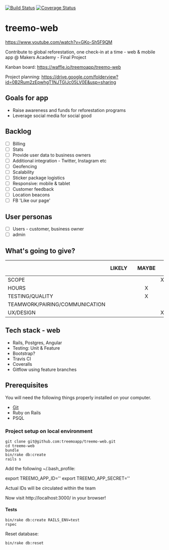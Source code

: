 [![Build Status](https://travis-ci.org/treemoapp/treemo-web.svg?branch=master)](https://travis-ci.org/treemoapp/treemo-web)
[![Coverage Status](https://coveralls.io/repos/treemoapp/treemo-web/badge.svg)](https://coveralls.io/r/treemoapp/treemo-web)

# treemo-web

https://www.youtube.com/watch?v=GKo-Sh5F9QM

Contribute to global reforestation, one check-in at a time - web & mobile app @ Makers Academy - Final Project

Kanban board: https://waffle.io/treemoapp/treemo-web

Project planning: https://drive.google.com/folderview?id=0B2Rum2zEpwhgT1NJTGlJc05LV0E&usp=sharing

## Goals for app
- Raise awareness and funds for reforestation programs
- Leverage social media for social good

## Backlog

- [ ] Billing
- [ ] Stats
- [ ] Provide user data to business owners
- [ ] Additional integration - Twitter, Instagram etc
- [ ] Geofencing
- [ ] Scalability
- [ ] Sticker package logistics
- [ ] Responsive: mobile & tablet
- [ ] Customer feedback
- [ ] Location beacons
- [ ] FB 'Like our page'

## User personas

- [ ] Users - customer, business owner
- [ ] admin

## What's going to give?

|   |  LIKELY |   | MAYBE  |   | DEFINITELY NOT  |
|---|:---:|:---:|:---:|:---:|:---:|
|SCOPE  |   |   |   | X  |   |
|HOURS   |   |   | X  |   |   |
|TESTING/QUALITY   |   |   | X |  |   |
|TEAMWORK/PAIRING/COMMUNICATION   |   |   |   |   | X  |
|UX/DESIGN   |   |   |   | X |   |

## Tech stack - web
- Rails, Postgres, Angular
- Testing: Unit & Feature
- Bootstrap?
- Travis CI
- Coveralls
- Gitflow using feature branches

## Prerequisites

You will need the following things properly installed on your computer.

* [Git](http://git-scm.com/)
* Ruby on Rails
* PSQL

### Project setup on local environment

```
git clone git@github.com:treemoapp/treemo-web.git
cd treemo-web
bundle
bin/rake db:create
rails s
```

Add the following ~/.bash_profile:

export TREEMO_APP_ID=''
export TREEMO_APP_SECRET=''

Actual IDs will be circulated within the team

Now visit http://localhost:3000/ in your browser!

#### Tests

```
bin/rake db:create RAILS_ENV=test
rspec
```

Reset database:

```bin/rake db:reset```
